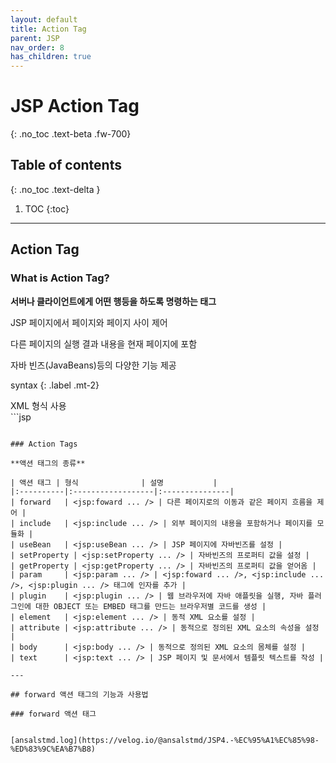 ```yaml
---
layout: default
title: Action Tag
parent: JSP
nav_order: 8
has_children: true
---
```


# JSP Action Tag
{: .no_toc .text-beta .fw-700}

## Table of contents
{: .no_toc .text-delta }

1. TOC
{:toc}

---

## Action Tag

### What is Action Tag?

**서버나 클라이언트에게 어떤 행등을 하도록 명령하는 태그**

JSP 페이지에서 페이지와 페이지 사이 제어

다른 페이지의 실행 결과 내용을 현재 페이지에 포함

자바 빈즈(JavaBeans)등의 다양한 기능 제공

syntax
{: .label .mt-2}
<div class="code-example" markdown="1">
XML 형식 <jsp: .../> 사용
</div>
```jsp

```

### Action Tags

**액션 태그의 종류**

| 액션 태그 | 형식              | 설명           |
|:----------|:------------------|:---------------|
| forward   | <jsp:foward ... /> | 다른 페이지로의 이동과 같은 페이지 흐름을 제어 |
| include   | <jsp:include ... /> | 외부 페이지의 내용을 포함하거나 페이지를 모듈화 |
| useBean   | <jsp:useBean ... /> | JSP 페이지에 자바빈즈를 설정 |
| setProperty | <jsp:setProperty ... /> | 자바빈즈의 프로퍼티 값을 설정 |
| getProperty | <jsp:getProperty ... /> | 자바빈즈의 프로퍼티 값을 얻어옴 |
| param     | <jsp:param ... /> | <jsp:foward ... />, <jsp:include ... />, <jsp:plugin ... /> 태그에 인자를 추가 |
| plugin    | <jsp:plugin ... /> | 웹 브라우저에 자바 애플릿을 실행, 자바 플러그인에 대한 OBJECT 또는 EMBED 태그를 만드는 브라우저별 코드를 생성 |
| element   | <jsp:element ... /> | 동적 XML 요소를 설정 |
| attribute | <jsp:attribute ... /> | 동적으로 정의된 XML 요소의 속성을 설정 |
| body      | <jsp:body ... /> | 동적으로 정의된 XML 요소의 몸체를 설정 |
| text      | <jsp:text ... /> | JSP 페이지 및 문서에서 템플릿 텍스트를 작성 |

---

## forward 액션 태그의 기능과 사용법

### forward 액션 태그


[ansalstmd.log](https://velog.io/@ansalstmd/JSP4.-%EC%95%A1%EC%85%98-%ED%83%9C%EA%B7%B8)
